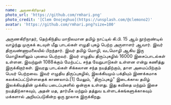 ```yaml
---
name: அருணகிரிநாதர்
photo_url: 'https://github.com/rmhari.png'
photo_credit: '[Clem Onojeghuo](https://unsplash.com/@clemono2)'
avatar: 'https://github.com/rmhari.png?size=100'
---
```


அருணகிரிநாதர், தெற்கிந்திய மாநிலமான தமிழ் நாட்டில் கி.பி. 15 ஆம் நூற்றாண்டில் வாழ்ந்து முருகக் கடவுள் மீது பாடல்கள் எழுதி புகழ் பெற்ற அருளாளர் ஆவார். இவர் திருவண்ணாமலையில் பிறந்தார். இவர் தமிழ் மொழி, வடமொழி ஆகிய இரு மொழிகளிலும் புலமை பெற்றவர். இவர் எழுதிய திருப்புகழில் 16000 இசைப்பாடல்கள் உள்ளன. இவற்றுள் 1088க்கும் மேற்பட்ட சந்த வேறுபாடுகள் உள்ளன என்று கணித்து இருக்கிறார்கள். இவரது பாடல்கள் சிக்கலான சந்த நயத்திற்கும், தாள அமைப்பிற்கும் பெயர் பெற்றவை. இவர் எழுதிய திருப்புகழில், இலக்கியமும் பக்தியும் இணக்கமாக கலக்கப்பட்டுள்ளதைக் காணலாம்.[1] மேலும், "திருப்புகழ்" இடைக்கால தமிழ் இலக்கியத்தின் முக்கிய படைப்புகளில் ஒன்றாக உள்ளது. இது கவிதை மற்றும் இசை நயத்திற்காகவும், அதன் மத, தார்மீக மற்றும் தத்துவ உள்ளடக்கங்களுக்காகவும் மக்களால் அறியப்படுகின்ற ஒரு நூலாக இருக்கிறது.